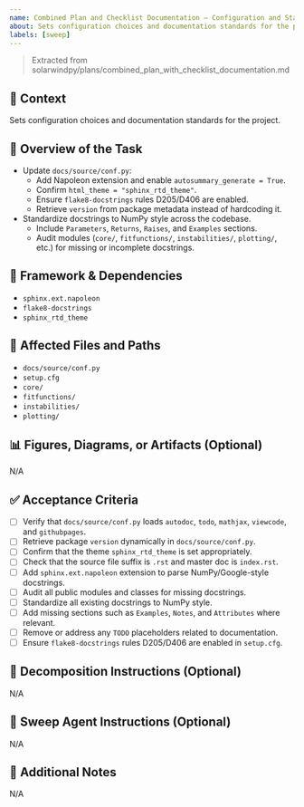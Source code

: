 ```yaml
---
name: Combined Plan and Checklist Documentation – Configuration and Standards
about: Sets configuration choices and documentation standards for the project.
labels: [sweep]
---
```


> Extracted from solarwindpy/plans/combined_plan_with_checklist_documentation.md

## 🧠 Context

Sets configuration choices and documentation standards for the project.

## 🎯 Overview of the Task

- Update `docs/source/conf.py`:
  - Add Napoleon extension and enable `autosummary_generate = True`.
  - Confirm `html_theme = "sphinx_rtd_theme"`.
  - Ensure `flake8-docstrings` rules D205/D406 are enabled.
  - Retrieve `version` from package metadata instead of hardcoding it.
- Standardize docstrings to NumPy style across the codebase.
  - Include `Parameters`, `Returns`, `Raises`, and `Examples` sections.
  - Audit modules (`core/`, `fitfunctions/`, `instabilities/`, `plotting/`,
    etc.) for missing or incomplete docstrings.

## 🔧 Framework & Dependencies

- `sphinx.ext.napoleon`
- `flake8-docstrings`
- `sphinx_rtd_theme`

## 📂 Affected Files and Paths

- `docs/source/conf.py`
- `setup.cfg`
- `core/`
- `fitfunctions/`
- `instabilities/`
- `plotting/`

## 📊 Figures, Diagrams, or Artifacts (Optional)

N/A

## ✅ Acceptance Criteria

- [ ] Verify that `docs/source/conf.py` loads `autodoc`, `todo`, `mathjax`,
  `viewcode`, and `githubpages`.
- [ ] Retrieve package `version` dynamically in `docs/source/conf.py`.
- [ ] Confirm that the theme `sphinx_rtd_theme` is set appropriately.
- [ ] Check that the source file suffix is `.rst` and master doc is `index.rst`.
- [ ] Add `sphinx.ext.napoleon` extension to parse NumPy/Google-style
  docstrings.
- [ ] Audit all public modules and classes for missing docstrings.
- [ ] Standardize all existing docstrings to NumPy style.
- [ ] Add missing sections such as `Examples`, `Notes`, and `Attributes` where
  relevant.
- [ ] Remove or address any `TODO` placeholders related to documentation.
- [ ] Ensure `flake8-docstrings` rules D205/D406 are enabled in `setup.cfg`.

## 🧩 Decomposition Instructions (Optional)

N/A

## 🤖 Sweep Agent Instructions (Optional)

N/A

## 💬 Additional Notes

N/A
